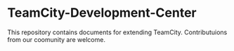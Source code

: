 # TeamCity-Development-Center

This repository contains documents for extending TeamCity. Contributuions from our coomunity are welcome.



